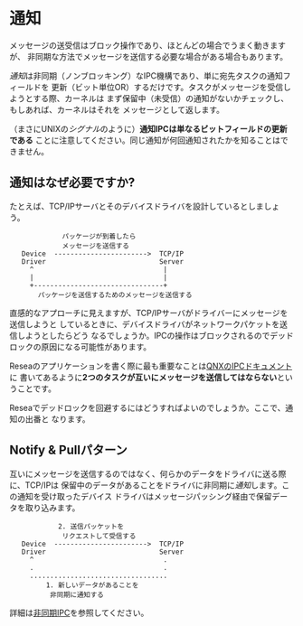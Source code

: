 # 通知

メッセージの送受信はブロック操作であり、ほとんどの場合でうまく動きますが、
非同期な方法でメッセージを送信する必要な場合がある場合もあります。

*通知*は非同期（ノンブロッキング）なIPC機構であり、単に宛先タスクの通知フィールドを
更新（ビット単位OR）するだけです。タスクがメッセージを受信しようとする際、カーネルは
まず保留中（未受信）の通知がないかチェックし、もしあれば、カーネルはそれを
メッセージとして返します。

（まさにUNIXの*シグナル*のように）**通知IPCは単なるビットフィールドの更新である**
ことに注意してください。同じ通知が何回通知されたかを知ることはできません。

## 通知はなぜ必要ですか?

たとえば、TCP/IPサーバとそのデバイスドライバを設計しているとしましょう。

```
             パッケージが到着したら
             メッセージを送信する
   Device  ----------------------->  TCP/IP
   Driver                            Server
     ^                                |
     |                                |
     +--------------------------------+
       パッケージを送信するためのメッセージを送信する
```

直感的なアプローチに見えますが、TCP/IPサーバがドライバーにメッセージを送信しようと
しているときに、デバイスドライバがネットワークパケットを送信しようとしたらどう
なるでしょうか。IPCの操作はブロックされるのでデッドロックの原因になる可能性があります。

Reseaのアプリケーションを書く際に最も重要なことは[QNXのIPCドキュメント](http://www.qnx.co.jp/developers/docs/6.5.0/index.jsp?topic=%2Fcom.qnx.doc.neutrino_sys_arch%2Fipc.html)に
書いてあるように**2つのタスクが互いにメッセージを送信してはならない**ということです。

Reseaでデッドロックを回避するにはどうすればよいのでしょうか。ここで、通知の出番と
なります。

## Notify & Pullパターン

互いにメッセージを送信するのではなく、何らかのデータをドライバに送る際に、TCP/IPは
保留中のデータがあることをドライバに非同期に*通知*します。この通知を受け取ったデバイス
ドライバはメッセージパッシング経由で保留データを取り込みます。

```
            2. 送信パッケットを
             リクエストして受信する
   Device  ----------------------->  TCP/IP
   Driver                            Server
     ^                                .
     .                                .
     ..................................
         1. 新しいデータがあることを
          非同期に通知する
```

詳細は[非同期IPC](../userspace/async-message-passing)を参照してください。
